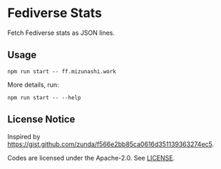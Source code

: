 # Fediverse Stats

Fetch Fediverse stats as JSON lines.

## Usage

```
npm run start -- ff.mizunashi.work
```

More details, run:

```
npm run start -- --help
```

## License Notice

Inspired by https://gist.github.com/zunda/f566e2bb85ca0616d351139363274ec5.

Codes are licensed under the Apache-2.0.  See [LICENSE](./LICENSE).
